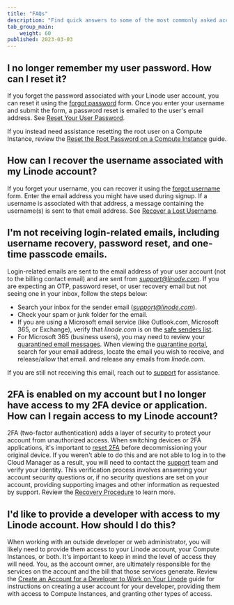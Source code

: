 ```yaml
---
title: "FAQs"
description: "Find quick answers to some of the most commonly asked account and login questions."
tab_group_main:
    weight: 60
published: 2023-03-03
---
```


## I no longer remember my user password. How can I reset it?

If you forget the password associated with your Linode user account, you can reset it using the [forgot password](https://login.linode.com/forgot/password) form. Once you enter your username and submit the form, a password reset is emailed to the user's email address. See [Reset Your User Password](/docs/products/platform/accounts/guides/reset-user-password/).

If you instead need assistance resetting the root user on a Compute Instance, review the [Reset the Root Password on a Compute Instance](/docs/products/compute/compute-instances/guides/reset-root-password/) guide.

## How can I recover the username associated with my Linode account?

If you forget your username, you can recover it using the [forgot username](https://login.linode.com/forgot/username) form. Enter the email address you might have used during signup. If a username is associated with that address, a message containing the username(s) is sent to that email address. See [Recover a Lost Username](/docs/products/platform/accounts/guides/manage-users/#recover-a-lost-username).

## I'm not receiving login-related emails, including username recovery, password reset, and one-time passcode emails.

Login-related emails are sent to the email address of your user account (not to the billing contact email) and are sent from *support@linode.com*. If you are expecting an OTP, password reset, or user recovery email but not seeing one in your inbox, follow the steps below:

- Search your inbox for the sender email (*support@linode.com*).
- Check your spam or junk folder for the email.
- If you are using a Microsoft email service (like Outlook.com, Microsoft 365, or Exchange), verify that *linode.com* is on the [safe senders list](https://support.microsoft.com/en-us/office/block-or-allow-junk-email-settings-48c9f6f7-2309-4f95-9a4d-de987e880e46#bkmk_safesenders).
- For Microsoft 365 (business users), you may need to review your [quarantined email messages](https://learn.microsoft.com/en-us/microsoft-365/security/office-365-security/quarantine-end-user?view=o365-worldwide). When viewing the [quarantine portal](https://protection.office.com/quarantine), search for your email address, locate the email you wish to receive, and release/allow that email. and release any emails from *linode.com*.

If you are still not receiving this email, reach out to [support](https://www.linode.com/support/) for assistance.

## 2FA is enabled on my account but I no longer have access to my 2FA device or application. How can I regain access to my Linode account?

2FA (two-factor authentication) adds a layer of security to protect your account from unauthorized access. When switching devices or 2FA applications, it's important to [reset 2FA](/docs/products/platform/accounts/guides/2fa/#switching-to-a-new-device-or-2fa-provider) before decommissioning your original device. If you weren't able to do this and are not able to log in to the Cloud Manager as a result, you will need to contact the [support](https://www.linode.com/support/) team and verify your identity. This verification process involves answering your account security questions or, if no security questions are set on your account, providing supporting images and other information as requested by support. Review the [Recovery Procedure](/docs/products/platform/accounts/guides/2fa/#recovery-procedure) to learn more.

## I'd like to provide a developer with access to my Linode account. How should I do this?

When working with an outside developer or web administrator, you will likely need to provide them access to your Linode account, your Compute Instances, or both. It's important to keep in mind the level of access they will need. You, as the account owner, are ultimately responsible for the services on the account and the bill that those services generate. Review the [Create an Account for a Developer to Work on Your Linode](/docs/guides/create-limited-developer-account/) guide for instructions on creating a user account for your developer, providing them with access to Compute Instances, and granting other types of access.